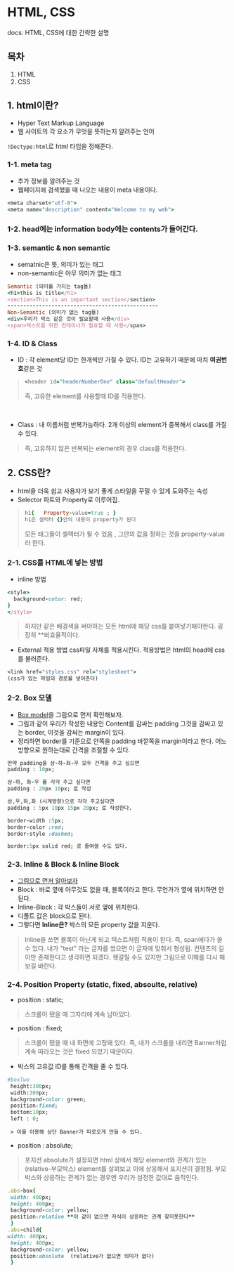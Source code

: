 # HTML, CSS
docs: HTML, CSS에 대한 간략한 설명
## 목차
1. HTML
2. CSS




## 1. html이란?
* Hyper Text Markup Language
* 웹 사이트의 각 요소가 무엇을 뜻하는지 알려주는 언어

```!Doctype:html```로 html 타입을 정해준다.

### 1-1. meta tag 
* 추가 정보를 알려주는 것
* 웹페이지에 검색했을 때 나오는 내용이 meta 내용이다.
```ruby
<meta charset="utf-8">
<meta name="description" content="Welcome to my web">
```
### 1-2. head에는 information body에는 contents가 들어간다.

### 1-3. semantic & non semantic
* sematnic은 뜻, 의미가 있는 태그
* non-semantic은 아무 의미가 없는 태그

```ruby
Semantic (의미를 가지는 tag들)
<h1>this is title</h1>
<section>This is an important section</section>
------------------------------------------------
Non-Semantic (의미가 없는 tag들)
<div>우리가 박스 같은 것이 필요할때 사용</div>
<span>텍스트를 위한 컨테이너가 필요할 때 사용</span>
```
### 1-4. ID & Class
* ID : 각 element당 ID는 한개씩만 가질 수 있다. ID는 고유하기 때문에 마치 **여권번호**같은 것
>```ruby
><header id="headerNumberOne" class="defaultHeader">
>```
> 즉, 고유한 element를 사용할때 ID를 적용한다.
<br>

* Class : 내 이름처럼 반복가능하다. 2개 이상의 element가 중복해서 class를 가질 수 있다.
> 즉, 고유하지 않은 반복되는 element의 경우 class를 적용한다.


## 2. CSS란?
* html을 더욱 쉽고 사용자가 보기 좋게 스타일을 꾸밀 수 있게 도와주는 속성
* Selector 파트와 Property로 이루어짐.
>```ruby
>h1{   Property-value=true ; }
> h1은 셀럭터 {}안의 내용이 property가 된다
>```
>모든 태그들이 셀렉터가 될 수 있음 , 그안의 값을 정하는 것을 property-value라 한다.

### 2-1. CSS를 HTML에 넣는 방법
* inline 방법
```ruby
<style>
  background-color: red;
}
</style>
```
>하지만 같은 배경색을 써야하는 모든 html에 해당 css를 붙여넣기해야한다.
>굉장히 **비효율적이다.

* External 적용 방법
css파일 자체를 적용시킨다. 적용방법은 html의 head에 css를 불러준다.
```ruby 
<link href="styles.css" rel="stylesheet">
(css가 있는 파일의 경로를 넣어준다)
```
### 2-2. Box 모델
* [Box model](https://media.vlpt.us/images/kpl5672/post/de021ddb-fe7e-4041-9224-15748afdb064/boxmodel.gif)을 그림으로 먼저 확인해보자.
* 그림과 같이 우리가 작성한 내용인 Content를 감싸는 padding 그것을 감싸고 있는 border, 이것을 감싸는 margin이 있다.
* 정리하면 border를 기준으로 안쪽을 padding 바깥쪽을 margin이라고 한다. 어느 방향으로 원하는대로 간격을 조절할 수 있다. 

```ruby
만약 padding을 상-하-좌-우 모두 간격을 주고 싶으면 
padding : 10px;

상-하, 좌-우 를 각각 주고 싶다면
padding : 20px 10px; 로 작성

상,우,하,좌 (시계방향)으로 각각 주고싶다면
padding : 5px 10px 15px 20px; 로 작성한다.

border-width :5px;
border-color :red;
border-style :dashed;

border:5px solid red; 로 줄여쓸 수도 있다. 
```

### 2-3. Inline & Block & Inline Block
* [그림으로 먼저 알아보자](https://media.vlpt.us/images/zwon111/post/c5f3432a-0fd3-4965-9e42-822768481b2e/image.png)
* Block : 바로 옆에 아무것도 없을 때, 블록이라고 한다. 무언가가 옆에 위치하면 안된다.
* Inline-Block : 각 박스들이 서로 옆에 위치한다.
* 디폴트 값은 block으로 된다.
* 그렇다면 **Inline은?**
박스의 모든 property 값을 지운다. 
> Inline을 쓰면 블록이 아닌게 되고 텍스트처럼 적용이 된다. 
> 즉, span에다가 쓸 수 있다. 내가 "test" 라는 글자를 썼으면 이 글자에 맞춰서 형성됨.
> 컨텐츠의 길이만 존재한다고 생각하면 되겠다.
> 헷갈릴 수도 있지만 그림으로 이해를 다시 해보길 바란다.

### 2-4. Position Property (static, fixed, absoulte, relative)
* position : static; 
>스크롤이 됐을 때 그자리에 계속 남아있다.
* position : fixed;
>스크롤이 됐을 때 내 화면에 고정돼 있다.
> 즉, 내가 스크롤을 내리면 Banner처럼 계속 따라오는 것은 fixed 되었기 때문이다.

* 박스의 고유값 ID를 통해 간격을 줄 수 있다.
```ruby
#boxTwo
 height:300px;
 width:300px;
 background-color: green;
 position:fixed;
 bottom:10px;
 left : 0;
 
 > 이를 이용해 상단 Banner가 따로오게 만들 수 있다.
 ```
 
 * position : absolute;
 > 포지션 absolute가 설정되면 html 상에서 해당 element와 관계가 있는(relative-부모박스) element를 살펴보고 이에 상응해서 포지션이 결정됨.
 > 부모 박스와 상응하는 관계가 없는 경우엔 우리가 설정한 값대로 움직인다.
 
 ```ruby
 .abs-box{
  width: 400px;
  height: 400px;
  background-color: yellow;
  position:relative **이 값이 없으면 자식이 상응하는 관계 찾지못한다**
  }
 .abs-child{
 width: 400px;
  height: 400px;
  background-color: yellow;
  position:absolute  (relative가 없으면 의미가 없다)
  }
  
  ```
  
